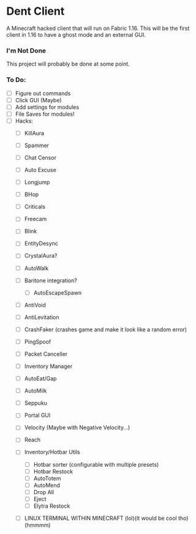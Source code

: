 # Dent Client
A Minecraft hacked client that will run on Fabric 1.16. This will be the first client in 1.16 to have a ghost mode and an external GUI.

### I'm Not Done
This project will probably be done at some point.

### To Do:
- [ ] Figure out commands
- [ ] Click GUI (Maybe)
- [ ] Add settings for modules
- [ ] File Saves for modules!
- [ ] Hacks:
	- [ ] KillAura
	- [ ] Spammer
	- [ ] Chat Censor
	- [ ] Auto Excuse
	- [ ] Longjump
	- [ ] BHop
	- [ ] Criticals
	- [ ] Freecam
	- [ ] Blink
	- [ ] EntityDesync
	- [ ] CrystalAura?
	- [ ] AutoWalk
	- [ ] Baritone integration?
		- [ ] AutoEscapeSpawn
	- [ ] AntiVoid
	- [ ] AntiLevitation
	- [ ] CrashFaker (crashes game and make it look like a random error)
	- [ ] PingSpoof
	- [ ] Packet Canceller
	- [ ] Inventory Manager
	- [ ] AutoEat/Gap
	- [ ] AutoMilk
	- [ ] Seppuku
	- [ ] Portal GUI
	- [ ] Velocity (Maybe with Negative Velocity...)
	- [ ] Reach
	- [ ] Inventory/Hotbar Utils
		- [ ] Hotbar sorter (configurable with multiple presets)
		- [ ] Hotbar Restock
		- [ ] AutoTotem
		- [ ] AutoMend
		- [ ] Drop All
		- [ ] Eject
		- [ ] Elytra Restock
	- [ ] LINUX TERMINAL WITHIN MINECRAFT (lol)(It would be cool tho)(hmmmm)
	 
	
